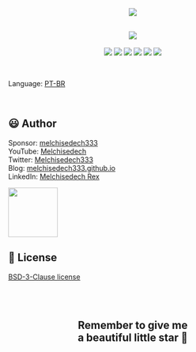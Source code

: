 
<div align='center'>

<img src="images/banner.png" />

</div>

<br>

<p align="center">
    <a href="https://github.com/sponsors/melchisedech333"><img src="https://img.shields.io/badge/sponsor-30363D?style=for-the-badge&logo=GitHub-Sponsors&logoColor=#white" ></a>
    <br><br>
    <img src="https://badgen.net/badge/love level/8 of 10/purple" >
    <img src="https://img.shields.io/github/languages/count/melchisedech333/youtube-speed-toolbar?color=%23f34b7d" >
    <img src="https://img.shields.io/github/languages/top/melchisedech333/youtube-speed-toolbar?color=%23f34b7d" >
    <img src="https://img.shields.io/github/directory-file-count/melchisedech333/youtube-speed-toolbar" >
    <img src="https://img.shields.io/github/repo-size/melchisedech333/youtube-speed-toolbar" >
    <img src="https://img.shields.io/github/license/melchisedech333/youtube-speed-toolbar" >
</p>

<br>

Language: <a href="readme-pt.md">PT-BR</a>



<br>

:smiley: Author
---

Sponsor: [melchisedech333](https://github.com/sponsors/melchisedech333)<br>
YouTube: [Melchisedech](https://www.youtube.com/channel/UC4Sh4wxncr5arnydpUfWPKw)<br>
Twitter: [Melchisedech333](https://twitter.com/Melchisedech333)<br>
Blog: [melchisedech333.github.io](https://melchisedech333.github.io/)<br>
LinkedIn: [Melchisedech Rex](https://www.linkedin.com/in/melchisedech-rex-724152235/)

<img src="https://github.com/melchisedech333.png?size=200" height="100" />

<br>

:scroll: License
---

[ BSD-3-Clause license](./license)

<br><br>

<div align="center">

## Remember to give me <br> a beautiful little star :star_struck:

</div>


